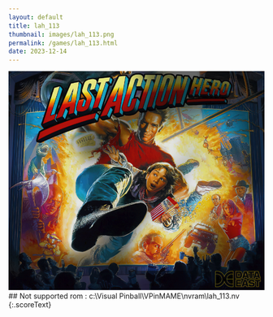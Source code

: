 ```yaml
---
layout: default
title: lah_113
thumbnail: images/lah_113.png
permalink: /games/lah_113.html
date: 2023-12-14
---
```


<img src="../images/lah_113.png" class="gameThumbnail img-fluid mx-auto align-middle">
## Not supported rom : c:\Visual Pinball\VPinMAME\nvram\lah_113.nv
{:.scoreText}

